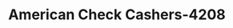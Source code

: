 ---
f_zip-code: 72076
f_state-code: AR
title: American Check Cashers-4208
f_phone: 501-457-5060
f_city-only: Jacksonville
f_address: 509 J P Wright Loop Rd Jacksonville
f_location-unique-id: '4208'
slug: american-check-cashers-4208
updated-on: '2024-05-30T13:46:58.046Z'
created-on: '2024-05-30T13:36:59.803Z'
published-on: '2024-05-30T13:54:32.469Z'
f_city-state: cms/city/jacksonville-ar.md
f_company: cms/company/american-check-cashers.md
f_state: cms/state/arkansas.md
layout: '[payday-loan].html'
tags: payday-loan
---